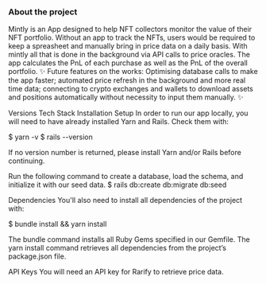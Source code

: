 <h3>About the project</h3>

Mintly is an App designed to help NFT collectors monitor the value of their NFT portfolio. Without an app to track the NFTs, users would be required to keep a spreasheet and manually bring in price data on a daily basis. With mintly all that is done in the background via API calls to price oracles. The app calculates the PnL of each purchase as well as the PnL of the overall portfolio. ✨ Future features on the works: Optimising database calls to make the app faster; automated price refresh in the background and more real time data; connecting to crypto exchanges and wallets to download assets and positions automatically without necessity to input them manually. ✨

Versions
Tech Stack
Installation
Setup
In order to run our app locally, you will need to have already installed Yarn and Rails. Check them with:

$ yarn -v $ rails --version

If no version number is returned, please install Yarn and/or Rails before continuing.

Run the following command to create a database, load the schema, and initialize it with our seed data. $ rails db:create db:migrate db:seed

Dependencies
You'll also need to install all dependencies of the project with:

$ bundle install && yarn install

The bundle command installs all Ruby Gems specified in our Gemfile. The yarn install command retrieves all dependencies from the project’s package.json file.

API Keys
You will need an API key for Rarify to retrieve price data.

